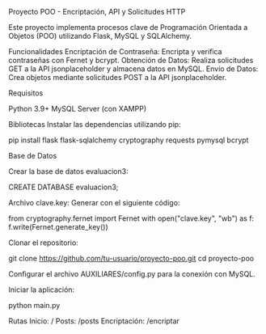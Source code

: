 Proyecto POO - Encriptación, API y Solicitudes HTTP

Este proyecto implementa procesos clave de Programación Orientada a Objetos (POO) utilizando Flask, MySQL y SQLAlchemy.

Funcionalidades
Encriptación de Contraseña: Encripta y verifica contraseñas con Fernet y bcrypt.
Obtención de Datos: Realiza solicitudes GET a la API jsonplaceholder y almacena datos en MySQL.
Envío de Datos: Crea objetos mediante solicitudes POST a la API jsonplaceholder.

Requisitos

Python 3.9+
MySQL Server (con XAMPP)

Bibliotecas
Instalar las dependencias utilizando pip:

pip install flask flask-sqlalchemy cryptography requests pymysql bcrypt

Base de Datos

Crear la base de datos evaluacion3:

CREATE DATABASE evaluacion3;

Archivo clave.key: Generar con el siguiente código:

from cryptography.fernet import Fernet
with open("clave.key", "wb") as f:
    f.write(Fernet.generate_key())

Clonar el repositorio:

git clone https://github.com/tu-usuario/proyecto-poo.git
cd proyecto-poo

Configurar el archivo AUXILIARES/config.py para la conexión con MySQL.

Iniciar la aplicación:

python main.py

Rutas
Inicio: /
Posts: /posts
Encriptación: /encriptar
